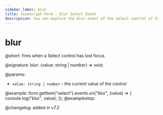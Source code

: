 ```yaml
---
sidebar_label: blur
title: JavaScript Form - blur Select Event 
description: You can explore the blur event of the Select control of Form in the documentation of the DHTMLX JavaScript UI library. Browse developer guides and API reference, try out code examples and live demos, and download a free 30-day evaluation version of DHTMLX Suite 7.
---
```


# blur

@short: fires when a Select control has lost focus

@signature: blur: (value: string | number) => void;

@params:
- `value: string | number` - the current value of the control

@example:
form.getItem("select").events.on("blur", (value) => {
    console.log("blur", value);
});
@examplestop:

@changelog: added in v7.2
